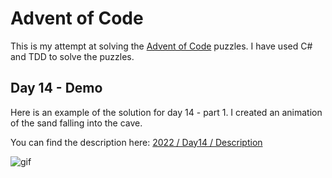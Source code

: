 # Advent of Code

This is my attempt at solving the [Advent of Code](http://adventofcode.com/) puzzles. I have used C# and TDD to solve
the puzzles.

## Day 14 - Demo
Here is an example of the solution for day 14 - part 1. I created an animation of the sand falling into the cave.

You can find the description here: [ 2022 / Day14 / Description](./2022/AdventOfCode.2022.Day14/Description.md)

![gif](./wiki/day14-part-1-solution2.gif)